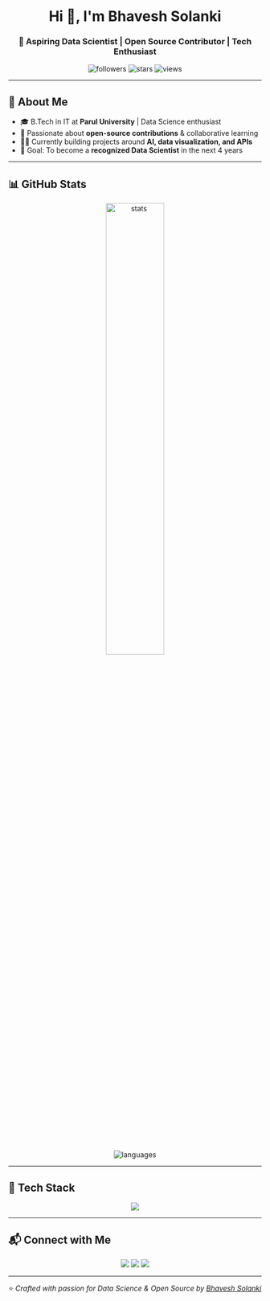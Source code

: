 <!-- Profile Banner -->
<h1 align="center">Hi 👋, I'm Bhavesh Solanki</h1>
<h3 align="center">🚀 Aspiring Data Scientist | Open Source Contributor | Tech Enthusiast</h3>

<p align="center">
  <img src="https://img.shields.io/github/followers/bhaveshsolanki159-codex?style=social" alt="followers"/>
  <img src="https://img.shields.io/github/stars/bhaveshsolanki159-codex?style=social" alt="stars"/>
  <img src="https://komarev.com/ghpvc/?username=bhaveshsolanki159-codex&label=Profile%20views&color=0e75b6&style=flat" alt="views"/>
</p>

---

## 🌟 About Me  
- 🎓 B.Tech in IT at **Parul University** | Data Science enthusiast  
- 🤝 Passionate about **open-source contributions** & collaborative learning  
- 🧑‍💻 Currently building projects around **AI, data visualization, and APIs**  
- 🚀 Goal: To become a **recognized Data Scientist** in the next 4 years  

---

## 📊 GitHub Stats  

<p align="center">
  <img src="https://github-readme-stats.vercel.app/api?username=bhaveshsolanki159-codex&show_icons=true&theme=radical" alt="stats" width="48%"/>
<!--   <img src="https://github-readme-streak-stats.herokuapp.com/?user=bhaveshsolanki159-codex&theme=radical" alt="streak" width="48%"/> -->
</p>

<p align="center">
  <img src="https://github-readme-stats.vercel.app/api/top-langs/?username=bhaveshsolanki159-codex&layout=compact&theme=radical" alt="languages"/>
</p>

---

## 🧰 Tech Stack  

<p align="center">
  <img src="https://skillicons.dev/icons?i=python,cpp,html,css,flask,git,github,vscode" />
</p>

---

## 📬 Connect with Me  

<p align="center">
  <a href="https://www.linkedin.com/in/bhavesh-solanki-5bb6b8325/" target="_blank"><img src="https://img.shields.io/badge/LinkedIn-0077B5?style=for-the-badge&logo=linkedin&logoColor=white"/></a>
  <a href="mailto:bhaveshsolankibj960@gmail.com"><img src="https://img.shields.io/badge/Gmail-D14836?style=for-the-badge&logo=gmail&logoColor=white"/></a>
  <a href="https://github.com/bhaveshsolanki159-codex"><img src="https://img.shields.io/badge/GitHub-100000?style=for-the-badge&logo=github&logoColor=white"/></a>
</p>

---

⭐️ *Crafted with passion for Data Science & Open Source by [Bhavesh Solanki](https://github.com/bhaveshsolanki159-codex)*  
